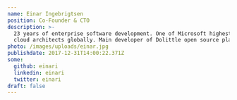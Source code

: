 ```yaml
---
name: Einar Ingebrigtsen
position: Co-Founder & CTO
description: >-
  23 years of enterprise software development. One of Microsoft highest rewarded
  cloud architects globally. Main developer of Dolittle open source platform.
photo: /images/uploads/einar.jpg
publishdate: 2017-12-31T14:00:22.371Z
some:
  github: einari
  linkedin: einari
  twitter: einari
draft: false
---
```



